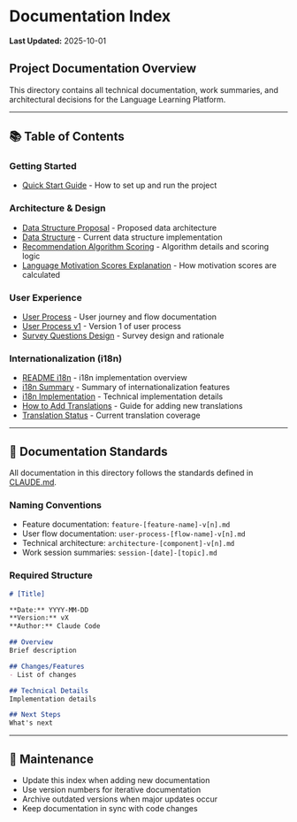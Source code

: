 # Documentation Index

**Last Updated:** 2025-10-01

## Project Documentation Overview

This directory contains all technical documentation, work summaries, and architectural decisions for the Language Learning Platform.

---

## 📚 Table of Contents

### Getting Started
- [Quick Start Guide](quick-start.md) - How to set up and run the project

### Architecture & Design
- [Data Structure Proposal](data-structure-proposal.md) - Proposed data architecture
- [Data Structure](data-structure.md) - Current data structure implementation
- [Recommendation Algorithm Scoring](recommendation-algorithm-scoring.md) - Algorithm details and scoring logic
- [Language Motivation Scores Explanation](language-motivation-scores-explanation.md) - How motivation scores are calculated

### User Experience
- [User Process](user-process.md) - User journey and flow documentation
- [User Process v1](users_process_v1.md) - Version 1 of user process
- [Survey Questions Design](survey-questions-design.md) - Survey design and rationale

### Internationalization (i18n)
- [README i18n](README_I18N.md) - i18n implementation overview
- [i18n Summary](I18N_SUMMARY.md) - Summary of internationalization features
- [i18n Implementation](I18N_IMPLEMENTATION.md) - Technical implementation details
- [How to Add Translations](HOW_TO_ADD_TRANSLATIONS.md) - Guide for adding new translations
- [Translation Status](TRANSLATION_STATUS.md) - Current translation coverage

---

## 📝 Documentation Standards

All documentation in this directory follows the standards defined in [CLAUDE.md](../CLAUDE.md).

### Naming Conventions
- Feature documentation: `feature-[feature-name]-v[n].md`
- User flow documentation: `user-process-[flow-name]-v[n].md`
- Technical architecture: `architecture-[component]-v[n].md`
- Work session summaries: `session-[date]-[topic].md`

### Required Structure
```markdown
# [Title]

**Date:** YYYY-MM-DD
**Version:** vX
**Author:** Claude Code

## Overview
Brief description

## Changes/Features
- List of changes

## Technical Details
Implementation details

## Next Steps
What's next
```

---

## 🔄 Maintenance

- Update this index when adding new documentation
- Use version numbers for iterative documentation
- Archive outdated versions when major updates occur
- Keep documentation in sync with code changes
